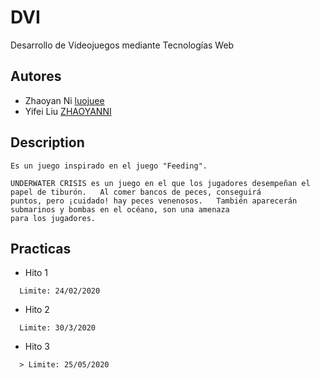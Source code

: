 # DVI
Desarrollo de Videojuegos mediante Tecnologías Web

## Autores
* Zhaoyan Ni [luojuee](https://github.com/luojuee)
* Yifei Liu [ZHAOYANNI](https://github.com/ZHAOYANNI)

## Description
```
Es un juego inspirado en el juego "Feeding".

UNDERWATER CRISIS es un juego en el que los jugadores desempeñan el papel de tiburón.   Al comer bancos de peces, conseguirá
puntos, pero ¡cuidado! hay peces venenosos.   También aparecerán submarinos y bombas en el océano, son una amenaza
para los jugadores. 
```

## Practicas
* Hito 1
```
  Limite: 24/02/2020
```
* Hito 2
```
  Limite: 30/3/2020
```
* Hito 3
```
  > Limite: 25/05/2020
```
